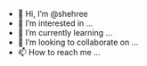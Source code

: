 - 👋 Hi, I’m @shehree
- 👀 I’m interested in ...
- 🌱 I’m currently learning ...
- 💞️ I’m looking to collaborate on ...
- 📫 How to reach me ...

<!---
shehree/shehree is a ✨ special ✨ repository because its `README.md` (this file) appears on your GitHub profile.
You can click the Preview link to take a look at your changes.
--->
